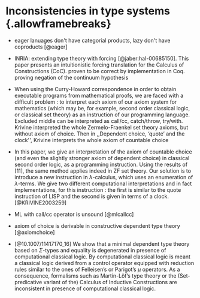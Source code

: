 

# Inconsistencies in type systems {.allowframebreaks}
- eager lanuages don't have categorial products, lazy don't have coproducts [@eager]

- INRIA: extending type theory with forcing [@jaber:hal-00685150]. This paper presents an intuitionistic forcing translation for the Calculus of Constructions (CoC). proven to be correct by implementation in Coq. proving negation of the continuum hypothesis
- When using the Curry-Howard correspondence in order to obtain executable programs
from mathematical proofs, we are faced with a difficult problem : to interpret each axiom
of our axiom system for mathematics (which may be, for example, second order classical
logic, or classical set theory) as an instruction of our programming language. Excluded middle
can be interpreted as call/cc, catch/throw, try/with. Krivine interpreted the whole Zermelo-Fraenkel set theory axioms, but without axiom of choice. Then in ,,Dependent choice, ‘quote’ and the clock'', Krivine interprets the whole axiom of countable choice
- In this paper, we give an interpretation of the axiom of countable choice (and even the
slightly stronger axiom of dependent choice) in classical second order logic, as a programming instruction. Using the results of [11], the same method applies indeed in ZF set
theory. Our solution is to introduce a new instruction in $\lambda$-calculus, which uses an enumeration of $\lambda$-terms. We give two different computational interpretations and in fact
implementations, for this instruction : the first is similar to the quote instruction of LISP
and the second is given in terms of a clock. [@KRIVINE2003259]
- ML with call/cc operator is unsound [@mlcallcc]

- axiom of choice is derivable in constructive dependent type theory [@axiomchoice]

- [@10.1007/11417170_16] We show that a minimal dependent type theory based on $\Sigma$-types and equality is degenerated in presence of computational classical logic. By computational classical logic is meant a classical logic derived from a control operator equipped with reduction rules similar to the ones of Felleisen’s 
 or Parigot’s $\mu$ operators. As a consequence, formalisms such as Martin-Löf’s type theory or the (Set-predicative variant of the) Calculus of Inductive Constructions are inconsistent in presence of computational classical logic.